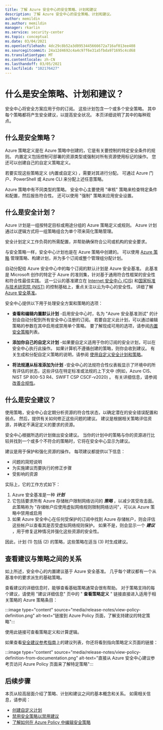 ```yaml
---
title: 了解 Azure 安全中心的安全策略、计划和建议
description: 了解 Azure 安全中心的安全策略、计划和建议。
author: memildin
ms.author: memildin
manager: rkarlin
ms.service: security-center
ms.topic: conceptual
ms.date: 03/04/2021
ms.openlocfilehash: 4dc29c8b52a3d0953445666672a716af013ee408
ms.sourcegitcommit: 24a12d4692c4a4c97f6e31a5fbda971695c4cd68
ms.translationtype: MT
ms.contentlocale: zh-CN
ms.lasthandoff: 03/05/2021
ms.locfileid: "102176427"
---
```

# <a name="what-are-security-policies-initiatives-and-recommendations"></a>什么是安全策略、计划和建议？

安全中心将安全方案应用于你的订阅。 这些计划包含一个或多个安全策略。 其中每个策略都将产生安全建议，以提高安全状况。 本页详细说明了其中的每种观点。


## <a name="what-is-a-security-policy"></a>什么是安全策略？

Azure 策略定义是在 Azure 策略中创建的，它是有关要控制的特定安全条件的规则。 内置定义包括控制可部署的资源类型或强制对所有资源使用标记的操作。 您还可以创建自己的自定义策略定义。

若要实现这些策略定义 (内置或自定义) ，需要对其进行分配。 可通过 Azure 门户、PowerShell 或 Azure CLI 来分配上述任意策略。

Azure 策略中有不同类型的策略。 安全中心主要使用 "审核" 策略来检查特定条件和配置，然后报告符合性。 还可以使用 "强制" 策略来应用安全设置。

## <a name="what-is-a-security-initiative"></a>什么是安全计划？

Azure 计划是一组按特定目标或用途分组的 Azure 策略定义或规则。 Azure 计划通过以逻辑方式将一组策略组合为单个项来简化策略管理。

安全计划定义工作负荷的所需配置，并帮助确保符合公司或机构的安全要求。

与安全策略一样，安全中心计划也是在 Azure 策略中创建的。 可以使用 [Azure 策略](../governance/policy/overview.md) 管理策略、构建计划，并为多个订阅或整个管理组分配计划。

自动分配给 Azure 安全中心中的每个订阅的默认计划是 Azure 安全基准。 此基准是 Microsoft 创作的特定于 Azure 的准则集，针对基于通用符合性框架的安全性和符合性最佳实践。 这一公认的基准建立在 [Internet 安全中心 (CIS)](https://www.cisecurity.org/benchmark/azure/) 和[国家标准与技术研究院 (NIST)](https://www.nist.gov/) 的控制基础上，重点关注以云为中心的安全性。 详细了解 [Azure 安全基准](../security/benchmarks/introduction.md)。

安全中心提供以下用于处理安全方案和策略的选项：

- **查看和编辑内置默认计划** -启用安全中心时，名为 "Azure 安全基准测试" 的计划会自动分配到所有安全中心注册的订阅。 若要自定义此计划，可以通过编辑策略的参数在其中启用或禁用单个策略。 要了解现成可用的选项，请参阅[内置安全策略](./policy-reference.md)列表。

- **添加你自己的自定义计划** -如果要自定义适用于你的订阅的安全计划，可以在安全中心执行此操作。 如果计算机不遵循创建的策略，则你会收到建议。 有关生成和分配自定义策略的说明，请参阅 [使用自定义安全计划和策略](custom-security-policies.md)。

- **将法规遵从标准添加为计划** -安全中心的法规符合性仪表板显示了环境中的所有评估的状态，这些评估在特定标准或法规的上下文中 (例如，Azure CIS、NIST SP 800-53 R4、SWIFT CSP CSCF-v2020) 。 有关详细信息，请参阅[改善合规性](security-center-compliance-dashboard.md)。

## <a name="what-is-a-security-recommendation"></a>什么是安全建议？

使用策略，安全中心会定期分析资源的符合性状态，以确定潜在的安全错误配置和弱点。 然后，提供有关如何修正这些问题的建议。 建议是根据相关策略评估资源，并确定不满足定义的要求的资源。

安全中心根据所选的计划做出安全建议。 当你的计划中的策略与你的资源进行比较并找到一个或多个不符合的策略时，它将在安全中心显示为建议。

建议是用于保护和强化资源的操作。 每项建议都提供以下信息：

- 问题的简短说明
- 为实施建议而要执行的修正步骤
- 受影响的资源

实际上，它的工作方式如下：

1. Azure 安全基准是一种 ***计划***
1. 它包括要求所有 Azure 存储帐户限制网络访问的 ***策略*** ，以减少其受攻击面。 此策略称为 "存储帐户应使用虚拟网络规则限制网络访问"，可以从 Azure 策略中禁用或启用
1. 如果 Azure 安全中心在任何受保护的订阅中找到 Azure 存储帐户，则会评估这些帐户以查看其是否受虚拟网络规则保护。 如果不是，则会显示一个 ***建议*** ，用于修复这种情况并强化这些资源的安全性。 

因此，计划 (1) 包括 (2) 的策略，这些策略在适当 (3) 时生成建议。 

## <a name="viewing-the-relationship-between-a-recommendation-and-a-policy"></a>查看建议与策略之间的关系

如上所述，安全中心的内置建议基于 Azure 安全基准。 几乎每个建议都有一个从基准中的要求派生的基础策略。

查看建议的详细信息时，能够查看基础策略通常会很有帮助。 对于策略支持的每个建议，请使用 "建议详细信息" 页中的 " **查看策略定义** " 链接直接进入适用于相关策略的 Azure 策略条目：

:::image type="content" source="media/release-notes/view-policy-definition.png" alt-text="链接到 Azure Policy 页面，了解支持建议的特定策略":::

使用此链接可查看策略定义和计算逻辑。 

如果查看[安全建议参考指南](recommendations-reference.md)上的建议列表，你还将看到指向策略定义页面的链接：

:::image type="content" source="media/release-notes/view-policy-definition-from-documentation.png" alt-text="直接从 Azure 安全中心建议参考页访问 Azure Policy 页面来了解特定策略":::


## <a name="next-steps"></a>后续步骤

本页从较高层面介绍了策略、计划和建议之间的基本概念和关系。 如需相关信息，请参阅：

- [创建自定义计划](custom-security-policies.md)
- [禁用安全策略以禁用建议](tutorial-security-policy.md#disable-security-policies-and-disable-recommendations)
- [了解如何在 Azure Policy 中编辑安全策略](../governance/policy/tutorials/create-and-manage.md)